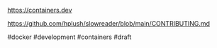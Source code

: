 https://containers.dev

https://github.com/hplush/slowreader/blob/main/CONTRIBUTING.md

#docker #development #containers
#draft